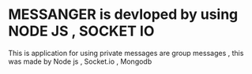 # MESSANGER is devloped by using NODE JS , SOCKET IO
This is application for using private messages are group messages , this was made by Node js , Socket.io , Mongodb 
